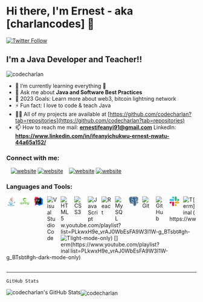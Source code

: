 # Hi there, I'm Ernest - aka [charlancodes] 👋

[![Twitter Follow](https://img.shields.io/twitter/follow/CodeCharlan?color=1DA1F2&logo=twitter&style=for-the-badge)](https://twitter.com/intent/follow?original_referer=https%3A%2F%2Fgithub.com%2FCodeCharlan&screen_name=CodeCharlan)

## I'm a Java Developer and Teacher!!
<p align="left"> <img src="https://komarev.com/ghpvc/?username=codecharlan&label=Profile%20views&color=0e75b6&style=flat" alt="codecharlan" /> </p>

- 🌱 I’m currently learning everything 🤣
- 💬 Ask me about **Java and Software Best Practices**
- 🥅 2023 Goals: Learn more about web3, bitcoin lightning network
- ⚡ Fun fact: I love to code & teach Java
- 👨‍💻 All of my projects are available at [https://github.com/codecharlan?tab=repositories](https://github.com/codecharlan?tab=repositories)
- 📫 How to reach me mail: **ernestifeanyi91@gmail.com**
    LinkedIn: **https://www.linkedin.com/in/ifeanyichukwu-ernest-nwatu-44a65a152/**
### Connect with me:
&nbsp;&nbsp;
[![website](./img/twitter-light.svg)](https://twitter.com/CodeCharlan#gh-light-mode-only)
[![website](./img/twitter-dark.svg)](https://twitter.com/CodeCharlan#gh-dark-mode-only)
&nbsp;&nbsp;
[![website](./img/linkedin-light.svg)](https://www.linkedin.com/in/ifeanyichukwu-ernest-nwatu-44a65a152#gh-light-mode-only)
[![website](./img/linkedin-dark.svg)](https://www.linkedin.com/in/ifeanyichukwu-ernest-nwatu-44a65a152#gh-dark-mode-only)


### Languages and Tools:
<img align="left" alt="Java" width="26px" src="https://github.com/devicons/devicon/blob/v2.15.1/icons/java/java-original.svg" style="padding-right:10px;" />
<img align="left" alt="Spring" width="26px" src="https://github.com/devicons/devicon/blob/v2.15.1/icons/spring/spring-original-wordmark.svg" style="padding-right:10px;" />
<img align="left" alt="Intelli J" width="26px" src="https://github.com/devicons/devicon/blob/v2.15.1/icons/intellij/intellij-original.svg" style="padding-right:10px;" />
<img align="left" alt="Visual Studio Code" width="26px" src="https://cdn.jsdelivr.net/gh/devicons/devicon/icons/vscode/vscode-original.svg" style="padding-right:10px;" />
<img align="left" alt="HTML5" width="26px" src="https://cdn.jsdelivr.net/gh/devicons/devicon/icons/html5/html5-original.svg" style="padding-right:10px;" />
<img align="left" alt="CSS3" width="26px" src="https://cdn.jsdelivr.net/gh/devicons/devicon/icons/css3/css3-original.svg" style="padding-right:10px;" />
<img align="left" alt="JavaScript" width="26px" src="https://cdn.jsdelivr.net/gh/devicons/devicon/icons/javascript/javascript-original.svg" style="padding-right:10px;" />
<img align="left" alt="React" width="26px" src="https://cdn.jsdelivr.net/gh/devicons/devicon/icons/react/react-original.svg" style="padding-right:10px;" />
<img align="left" alt="MySQL" width="26px" src="https://cdn.jsdelivr.net/gh/devicons/devicon/icons/mysql/mysql-original.svg" style="padding-right:10px;" />
<img align="left" alt="PostgresSQL" width="26px" src="https://github.com/devicons/devicon/blob/v2.15.1/icons/postgresql/postgresql-original.svg" style="padding-right:10px;" />
<img align="left" alt="Git" width="26px" src="https://cdn.jsdelivr.net/gh/devicons/devicon/icons/git/git-original.svg" style="padding-right:10px;" />
<img align="left" alt="GitHub" width="26px" src="https://user-images.githubusercontent.com/3369400/139448065-39a229ba-4b06-434b-bc67-616e2ed80c8f.png" style="padding-right:10px;" />
<img align="left" alt="GitHub" width="26px" src="https://github.com/devicons/devicon/blob/v2.15.1/icons/slack/slack-original.svg" style="padding-right:10px;" />
[<img align="left" alt="Terminal" width="26px" src="./img/terminal-light.svg" />](https://www.youtube.com/playlist?list=PLkwxH9e_vrAJ0WbEsFA9W3I1W-g_BTsbt#gh-light-mode-only)
[<img align="left" alt="Terminal" width="26px" src="./img/terminal-dark.svg" />](https://www.youtube.com/playlist?list=PLkwxH9e_vrAJ0WbEsFA9W3I1W-g_BTsbt#gh-dark-mode-only)
<br />
<br />

---


    GitHub Stats
<img align="center" src="https://github-readme-stats.vercel.app/api/top-langs?username=codecharlan&show_icons=true&locale=en&layout=compact" alt="codecharlan" />
<img align="left" alt="codecharlan's GitHub Stats" src="https://github-readme-stats.vercel.app/api?username=codecharlan&show_icons=true&hide_border=false&title_color=ff652f&icon_color=FFE400&bg_color=09131B&text_color=ffffff&border_color=0c1a25" />

  
[website]: https://codeSTACKr.com
[twitter]: https://twitter.com/CodeCharlan
[linkedin]: https://www.linkedin.com/in/ifeanyichukwu-ernest-nwatu-44a65a152/
[course]: http://vsCodeHero.com
[youtube]: https://youtube.com/codeSTACKr
[instagram]: https://instagram.com/codeSTACKr
[webdevplaylist]: https://www.youtube.com/playlist?list=PLkwxH9e_vrAJ0WbEsFA9W3I1W-g_BTsbt
[jsplaylist]: https://www.youtube.com/playlist?list=PLkwxH9e_vrALRJKu7wfXby3MKeflhTu6B
[cssplaylist]: https://www.youtube.com/playlist?list=PLkwxH9e_vrALSdvZuEh6gqQdmDoDIoqz4
[reactplaylist]: https://www.youtube.com/playlist?list=PLkwxH9e_vrAK4TdffpxKY3QGyHCpxFcQ0
